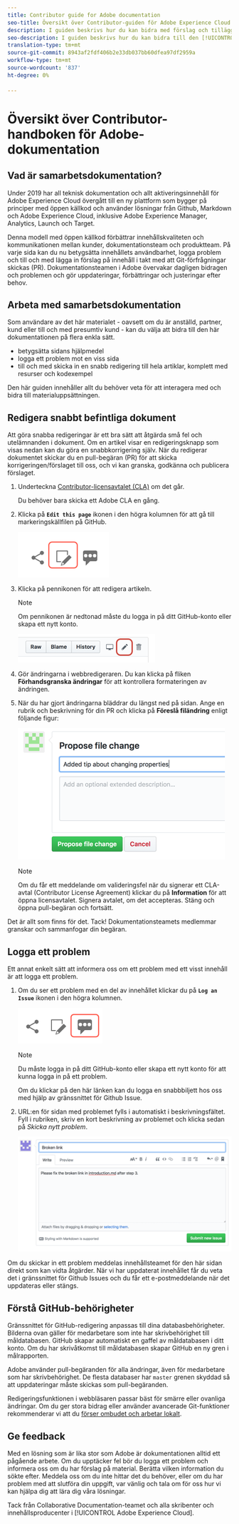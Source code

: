 ```yaml
---
title: Contributor guide for Adobe documentation
seo-title: Översikt över Contributor-guiden för Adobe Experience Cloud tekniska dokumentation
description: I guiden beskrivs hur du kan bidra med förslag och tillägg till dokumentationswebbplatsen för Adobe.
seo-description: I guiden beskrivs hur du kan bidra till den [!UICONTROL Adobe Experience Cloud] tekniska dokumentationen.
translation-type: tm+mt
source-git-commit: 8943af2fdf406b2e33db037bb60dfea97df2959a
workflow-type: tm+mt
source-wordcount: '837'
ht-degree: 0%

---
```



# Översikt över Contributor-handboken för Adobe-dokumentation

## Vad är samarbetsdokumentation?

Under 2019 har all teknisk dokumentation och allt aktiveringsinnehåll för Adobe Experience Cloud övergått till en ny plattform som bygger på principer med öppen källkod och använder lösningar från Github, Markdown och Adobe Experience Cloud, inklusive Adobe Experience Manager, Analytics, Launch och Target.

Denna modell med öppen källkod förbättrar innehållskvaliteten och kommunikationen mellan kunder, dokumentationsteam och produktteam. På varje sida kan du nu betygsätta innehållets användbarhet, logga problem och till och med lägga in förslag på innehåll i takt med att Git-förfrågningar skickas (PR). Dokumentationsteamen i Adobe övervakar dagligen bidragen och problemen och gör uppdateringar, förbättringar och justeringar efter behov.

## Arbeta med samarbetsdokumentation

Som användare av det här materialet - oavsett om du är anställd, partner, kund eller till och med presumtiv kund - kan du välja att bidra till den här dokumentationen på flera enkla sätt.

* betygsätta sidans hjälpmedel
* logga ett problem mot en viss sida
* till och med skicka in en snabb redigering till hela artiklar, komplett med resurser och kodexempel

Den här guiden innehåller allt du behöver veta för att interagera med och bidra till materialuppsättningen.

<!--
>[!IMPORTANT]
>All repositories that publish to docs.adobe.com have adopted the [Adobe Open Source Code of Conduct](../code-of-conduct.md) or the [.NET Foundation Code of Conduct](https://dotnetfoundation.org/code-of-conduct). For more information, see the [Contributing](../contributing.md) article.
>
> Minor corrections or clarifications to documentation and code examples in public repositories are covered by the [Adobe Documentation Terms of Use](https://www.adobe.com/legal/terms.html). New or significant changes generate a comment in the pull request, asking you to submit an online Contribution License Agreement (CLA) if you are not an employee of Adobe. We need you to complete the online form before we can review or accept your pull request.
-->

## Redigera snabbt befintliga dokument

Att göra snabba redigeringar är ett bra sätt att åtgärda små fel och utelämnanden i dokument. Om en artikel visar en redigeringsknapp som visas nedan kan du göra en snabbkorrigering själv. När du redigerar dokumentet skickar du en pull-begäran (PR) för att skicka korrigeringen/förslaget till oss, och vi kan granska, godkänna och publicera förslaget.

1. Underteckna [Contributor-licensavtalet (CLA)](http://opensource.adobe.com/cla.html) om det går.

   Du behöver bara skicka ett Adobe CLA en gång.
1. Klicka på **`Edit this page`** ikonen i den högra kolumnen för att gå till markeringskällfilen på GitHub.

   ![Redigera den här sidikonen](/help/assets/git_edit.png)

1. Klicka på pennikonen för att redigera artikeln.

   >[!NOTE]
   >
   >Om pennikonen är nedtonad måste du logga in på ditt GitHub-konto eller skapa ett nytt konto.

   ![Placering av pennikonen](assets/edit-icon.png)

1. Gör ändringarna i webbredigeraren. Du kan klicka på fliken **Förhandsgranska ändringar** för att kontrollera formateringen av ändringen.
1. När du har gjort ändringarna bläddrar du längst ned på sidan. Ange en rubrik och beskrivning för din PR och klicka på **Föreslå filändring** enligt följande figur:

   ![föreslå ändringar](assets/submit-pull-request.png)

   >[!NOTE]
   >
   >Om du får ett meddelande om valideringsfel när du signerar ett CLA-avtal (Contributor License Agreement) klickar du på **Information** för att öppna licensavtalet. Signera avtalet, om det accepteras. Stäng och öppna pull-begäran och fortsätt.

Det är allt som finns för det. Tack! Dokumentationsteamets medlemmar granskar och sammanfogar din begäran.

## Logga ett problem

Ett annat enkelt sätt att informera oss om ett problem med ett visst innehåll är att logga ett problem.

1. Om du ser ett problem med en del av innehållet klickar du på **`Log an Issue`** ikonen i den högra kolumnen.

   ![](assets/git_log_issue.png)

   >[!NOTE]
   >
   >Du måste logga in på ditt GitHub-konto eller skapa ett nytt konto för att kunna logga in på ett problem.

   Om du klickar på den här länken kan du logga en snabbbiljett hos oss med hjälp av gränssnittet för Github Issue.

1. URL:en för sidan med problemet fylls i automatiskt i beskrivningsfältet. Fyll i rubriken, skriv en kort beskrivning av problemet och klicka sedan på *Skicka nytt problem*.

   ![](assets/git_issue_example.png)

Om du skickar in ett problem meddelas innehållsteamet för den här sidan direkt som kan vidta åtgärder. När vi har uppdaterat innehållet får du veta det i gränssnittet för Github Issues och du får ett e-postmeddelande när det uppdateras eller stängs.

## Förstå GitHub-behörigheter

Gränssnittet för GitHub-redigering anpassas till dina databasbehörigheter. Bilderna ovan gäller för medarbetare som inte har skrivbehörighet till måldatabasen. GitHub skapar automatiskt en gaffel av måldatabasen i ditt konto. Om du har skrivåtkomst till måldatabasen skapar GitHub en ny gren i målrapporten.

Adobe använder pull-begäranden för alla ändringar, även för medarbetare som har skrivbehörighet. De flesta databaser har `master` grenen skyddad så att uppdateringar måste skickas som pull-begäranden.

Redigeringsfunktionen i webbläsaren passar bäst för smärre eller ovanliga ändringar. Om du ger stora bidrag eller använder avancerade Git-funktioner rekommenderar vi att du [förser ombudet och arbetar lokalt](setup/full-workflow.md).

## Ge feedback

Med en lösning som är lika stor som Adobe är dokumentationen alltid ett pågående arbete. Om du upptäcker fel bör du logga ett problem och informera oss om du har förslag på material. Berätta vilken information du sökte efter. Meddela oss om du inte hittar det du behöver, eller om du har problem med att slutföra din uppgift, var vänlig och tala om för oss hur vi kan hjälpa dig att lära dig våra lösningar.

Tack från Collaborative Documentation-teamet och alla skribenter och innehållsproducenter i [!UICONTROL Adobe Experience Cloud].
